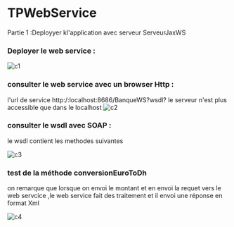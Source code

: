 # TPWebService
Partie 1 :Deployyer kl'application avec serveur ServeurJaxWS

### Deployer le web service :
![c1](https://user-images.githubusercontent.com/82270887/163588617-700b1759-00d2-4563-b320-1de097f23ea9.png)
### consulter le web service avec un browser Http :
l'url de service http:/:localhost:8686/BanqueWS?wsdl?
le serveur n'est plus accessible que dans le localhost
![c2](https://user-images.githubusercontent.com/82270887/163588788-a87cd1e1-b8a0-4261-89e3-504762ff0f75.png)

### consulter le wsdl avec SOAP :
le wsdl contient les methodes suivantes 

![c3](https://user-images.githubusercontent.com/82270887/163589297-657b63ee-3778-4197-9941-f28ce5f11413.png)
### test de la méthode conversionEuroToDh
on remarque que lorsque on envoi le montant et en envoi la requet vers le web servcice ,le web service fait des traitement et il envoi une réponse en format Xml

![c4](https://user-images.githubusercontent.com/82270887/163589597-64d5754a-2998-4f4a-a335-72b65652408b.png)
